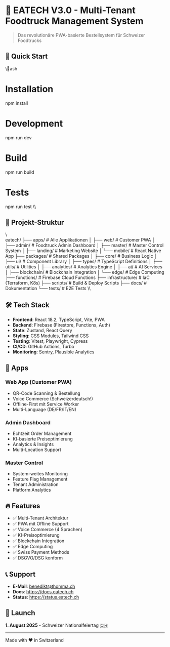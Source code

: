 ﻿# 🍴 EATECH V3.0 - Multi-Tenant Foodtruck Management System

> Das revolutionäre PWA-basierte Bestellsystem für Schweizer Foodtrucks

## 🚀 Quick Start

\\\ash
# Installation
npm install

# Development
npm run dev

# Build
npm run build

# Tests
npm run test
\\\

## 📁 Projekt-Struktur

\\\
eatech/
├── apps/                    # Alle Applikationen
│   ├── web/                # Customer PWA
│   ├── admin/              # Foodtruck Admin Dashboard
│   ├── master/             # Master Control System
│   ├── landing/            # Marketing Website
│   └── mobile/             # React Native App
├── packages/               # Shared Packages
│   ├── core/              # Business Logic
│   ├── ui/                # Component Library
│   ├── types/             # TypeScript Definitions
│   ├── utils/             # Utilities
│   ├── analytics/         # Analytics Engine
│   ├── ai/                # AI Services
│   ├── blockchain/        # Blockchain Integration
│   └── edge/              # Edge Computing
├── functions/             # Firebase Cloud Functions
├── infrastructure/        # IaC (Terraform, K8s)
├── scripts/              # Build & Deploy Scripts
├── docs/                 # Dokumentation
└── tests/                # E2E Tests
\\\

## 🛠️ Tech Stack

- **Frontend**: React 18.2, TypeScript, Vite, PWA
- **Backend**: Firebase (Firestore, Functions, Auth)
- **State**: Zustand, React Query
- **Styling**: CSS Modules, Tailwind CSS
- **Testing**: Vitest, Playwright, Cypress
- **CI/CD**: GitHub Actions, Turbo
- **Monitoring**: Sentry, Plausible Analytics

## 📱 Apps

### Web App (Customer PWA)
- QR-Code Scanning & Bestellung
- Voice Commerce (Schweizerdeutsch!)
- Offline-First mit Service Worker
- Multi-Language (DE/FR/IT/EN)

### Admin Dashboard
- Echtzeit Order Management
- KI-basierte Preisoptimierung
- Analytics & Insights
- Multi-Location Support

### Master Control
- System-weites Monitoring
- Feature Flag Management
- Tenant Administration
- Platform Analytics

## 🔥 Features

- ✅ Multi-Tenant Architektur
- ✅ PWA mit Offline Support
- ✅ Voice Commerce (4 Sprachen)
- ✅ KI-Preisoptimierung
- ✅ Blockchain Integration
- ✅ Edge Computing
- ✅ Swiss Payment Methods
- ✅ DSGVO/DSG konform

## 📞 Support

- **E-Mail**: benedikt@thomma.ch
- **Docs**: https://docs.eatech.ch
- **Status**: https://status.eatech.ch

## 📅 Launch

**1. August 2025** - Schweizer Nationalfeiertag 🇨🇭

---

Made with ❤️ in Switzerland
